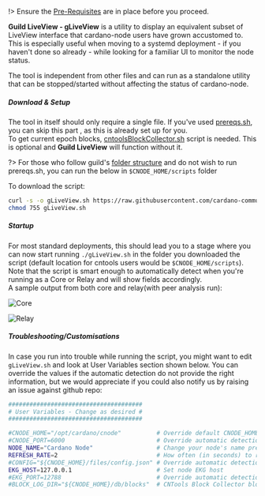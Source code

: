 !> Ensure the [Pre-Requisites](basics.md#pre-requisites) are in place before you proceed.

**Guild LiveView - gLiveView** is a utility to display an equivalent subset of LiveView interface that cardano-node users have grown accustomed to. This is especially useful when moving to a systemd deployment - if you haven't done so already - while looking for a familiar UI to monitor the node status.

The tool is independent from other files and can run as a standalone utility that can be stopped/started without affecting the status of cardano-node.

##### Download & Setup

The tool in itself should only require a single file. If you've used [prereqs.sh](basics.md#pre-requisites), you can skip this part , as this is already set up for you.  
To get current epoch blocks, [cntoolsBlockCollector.sh](Scripts/cntools-blocks.md) script is needed. This is optional and **Guild LiveView** will function without it.

?> For those who follow guild's [folder structure](basics.md#folder-structure) and do not wish to run prereqs.sh, you can run the below in `$CNODE_HOME/scripts` folder

To download the script:
```bash
curl -s -o gLiveView.sh https://raw.githubusercontent.com/cardano-community/guild-operators/master/scripts/cnode-helper-scripts/gLiveView.sh
chmod 755 gLiveView.sh
```

##### Startup

For most standard deployments, this should lead you to a stage where you can now start running `./gLiveView.sh` in the folder you downloaded the script (default location for cntools users would be `$CNODE_HOME/scripts`). Note that the script is smart enough to automatically detect when you're running as a Core or Relay and will show fields accordingly.  
A sample output from both core and relay(with peer analysis run):

![Core](https://raw.githubusercontent.com/cardano-community/guild-operators/images/gliveview-core.png)

![Relay](https://raw.githubusercontent.com/cardano-community/guild-operators/images/gliveview-relay.png)

##### Troubleshooting/Customisations

In case you run into trouble while running the script, you might want to edit `gLiveView.sh` and look at User Variables section shown below. You can override the values if the automatic detection do not provide the right information, but we would appreciate if you could also notify us by raising an issue against github repo:

```bash
######################################
# User Variables - Change as desired #
######################################

#CNODE_HOME="/opt/cardano/cnode"          # Override default CNODE_HOME path
#CNODE_PORT=6000                          # Override automatic detection of node port
NODE_NAME="Cardano Node"                  # Change your node's name prefix here, keep at or below 19 characters for proper formatting
REFRESH_RATE=2                            # How often (in seconds) to refresh the view
#CONFIG="${CNODE_HOME}/files/config.json" # Override automatic detection of node config path
EKG_HOST=127.0.0.1                        # Set node EKG host
#EKG_PORT=12788                           # Override automatic detection of node EKG port
#BLOCK_LOG_DIR="${CNODE_HOME}/db/blocks"  # CNTools Block Collector block dir set in cntools.config, override path if enabled and using non standard path
```
